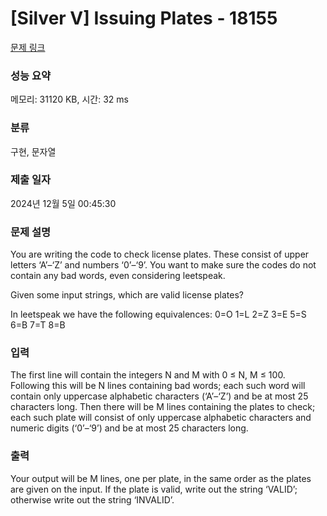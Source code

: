 # [Silver V] Issuing Plates - 18155 

[문제 링크](https://www.acmicpc.net/problem/18155) 

### 성능 요약

메모리: 31120 KB, 시간: 32 ms

### 분류

구현, 문자열

### 제출 일자

2024년 12월 5일 00:45:30

### 문제 설명

<p>You are writing the code to check license plates. These consist of upper letters ‘A’–‘Z’ and numbers ‘0’–‘9’. You want to make sure the codes do not contain any bad words, even considering leetspeak.</p>

<p>Given some input strings, which are valid license plates?</p>

<p>In leetspeak we have the following equivalences: 0=O 1=L 2=Z 3=E 5=S 6=B 7=T 8=B</p>

### 입력 

 <p>The first line will contain the integers N and M with 0 ≤ N, M ≤ 100. Following this will be N lines containing bad words; each such word will contain only uppercase alphabetic characters (‘A’–‘Z’) and be at most 25 characters long. Then there will be M lines containing the plates to check; each such plate will consist of only uppercase alphabetic characters and numeric digits (‘0’–‘9’) and be at most 25 characters long.</p>

### 출력 

 <p>Your output will be M lines, one per plate, in the same order as the plates are given on the input. If the plate is valid, write out the string ‘VALID’; otherwise write out the string ‘INVALID’.</p>

